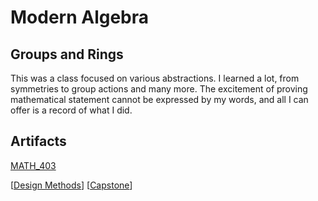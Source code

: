 # Modern Algebra

## Groups and Rings

This was a class focused on various abstractions. I learned a lot, from symmetries to group actions and many more. The excitement of proving mathematical statement cannot be expressed by my words, and all I can offer is a record of what I did.

## Artifacts

<a href="../pdfs/MATH_403.pdf">MATH_403</a>

[[Design Methods]]
[[Capstone]]

[//begin]: # "Autogenerated link references for markdown compatibility"
[Design Methods]: <../INFO/Design Methods.md> "Designing Again"
[Capstone]: ../INFO/Capstone.md "Building upon everything"
[//end]: # "Autogenerated link references"
